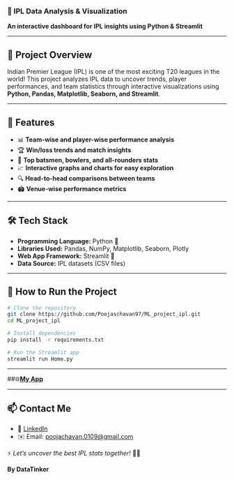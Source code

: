 ### 🏏 IPL Data Analysis & Visualization  
**An interactive dashboard for IPL insights using Python & Streamlit**  

---

## 📌 **Project Overview**
Indian Premier League (IPL) is one of the most exciting T20 leagues in the world! This project analyzes IPL data to uncover trends, player performances, and team statistics through interactive visualizations using **Python, Pandas, Matplotlib, Seaborn, and Streamlit**.

---

## 🚀 **Features**
- 📊 **Team-wise and player-wise performance analysis**
- 🏆 **Win/loss trends and match insights**
- 🎯 **Top batsmen, bowlers, and all-rounders stats**
- 📈 **Interactive graphs and charts for easy exploration**
- 🔍 **Head-to-head comparisons between teams**
- 🏟️ **Venue-wise performance metrics**

---

## 🛠 **Tech Stack**
- **Programming Language:** Python 🐍
- **Libraries Used:** Pandas, NumPy, Matplotlib, Seaborn, Plotly
- **Web App Framework:** Streamlit 🎈
- **Data Source:** IPL datasets (CSV files)

---

## 🎯 **How to Run the Project**
```bash
# Clone the repository
git clone https://github.com/Poojaschavan97/ML_project_ipl.git
cd ML_project_ipl

# Install dependencies
pip install -r requirements.txt

# Run the Streamlit app
streamlit run Home.py
```

---

##🌐[**My App**](https://mlprojectipl-jzjfv6r83b6b7skfs8juee.streamlit.app/)

---


## 📫 **Contact Me**
- 💼 [LinkedIn](https://www.linkedin.com/in/pooja-chavan-b9590431a/)
- ✉️ Email: poojachavan.0109@gmail.com 

⚡ _Let’s uncover the best IPL stats together!_ 🏏🔥  

**By DataTinker**
